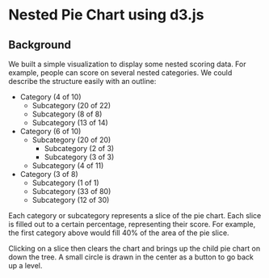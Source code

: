 # Nested Pie Chart using d3.js

## Background

We built a simple visualization to display some nested scoring data. For
example, people can score on several nested categories. We could describe the
structure easily with an outline:

  - Category (4 of 10)
    - Subcategory (20 of 22)
    - Subcategory (8 of 8)
    - Subcategory (13 of 14)
  - Category (6 of 10)
    - Subcategory (20 of 20)
      - Subcategory (2 of 3)
      - Subcategory (3 of 3)
    - Subcategory (4 of 11)
  - Category (3 of 8)
    - Subcategory (1 of 1)
    - Subcategory (33 of 80)
    - Subcategory (12 of 30)

Each category or subcategory represents a slice of the pie chart. Each slice is
filled out to a certain percentage, representing their score. For example, the
first category above would fill 40% of the area of the pie slice.

Clicking on a slice then clears the chart and brings up the child pie chart on
down the tree. A small circle is drawn in the center as a button to go back up
a level.
